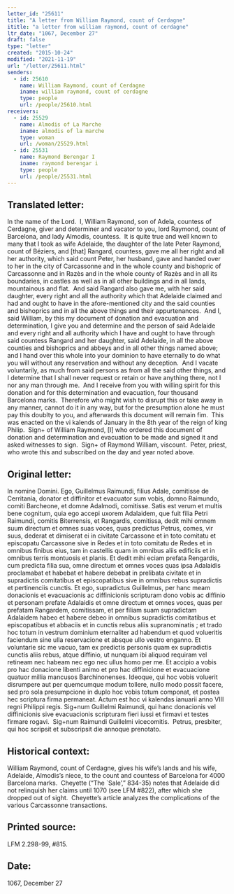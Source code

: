 ```yaml
---
letter_id: "25611"
title: "A letter from William Raymond, count of Cerdagne"
ititle: "a letter from william raymond, count of cerdagne"
ltr_date: "1067, December 27"
draft: false
type: "letter"
created: "2015-10-24"
modified: "2021-11-19"
url: "/letter/25611.html"
senders:
  - id: 25610
    name: William Raymond, count of Cerdagne
    iname: william raymond, count of cerdagne
    type: people
    url: /people/25610.html
receivers:
  - id: 25529
    name: Almodis of La Marche
    iname: almodis of la marche
    type: woman
    url: /woman/25529.html
  - id: 25531
    name: Raymond Berengar I
    iname: raymond berengar i
    type: people
    url: /people/25531.html
---
```

<h2> Translated letter:</h2><p>In the name of the Lord.&nbsp; I, William Raymond, son of Adela, countess of Cerdagne, giver and determiner and vacator to you, lord Raymond, count of Barcelona, and lady Almodis, countess.&nbsp; It is quite true and well known to many that I took as wife Adelaide, the daughter of the late Peter Raymond, count of Béziers, and [that] Rangard, countess, gave me all her right and all her authority, which said count Peter, her husband, gave and handed over to her in the city of Carcassonne and in the whole county and bishopric of Carcassonne and in Razès and in the whole county of Razès and in all its boundaries, in castles as well as in all other buildings and in all lands, mountainous and flat.&nbsp; And said Rangard also gave me, with her said daughter, every right and all the authority which that Adelaide claimed and had and ought to have in the afore-mentioned city and the said counties and bishoprics and in all the above things and their appurtenances.&nbsp; And I, said William, by this my document of donation and evacuation and determination, I give you and determine and the person of said Adelaide and every right and all authority which I have and ought to have through said countess Rangard and her daughter, said Adelaide, in all the above counties and bishoprics and abbeys and in all other things named above; and I hand over this whole into your dominion to have eternally to do what you will without any reservation and without any deception.&nbsp; And I vacate voluntarily, as much from said persons as from all the said other things, and I determine that I shall never request or retain or have anything there, not I nor any man through me.&nbsp; And I receive from you with willing spirit for this donation and for this determination and evacuation, four thousand Barcelona marks.&nbsp; Therefore who might wish to disrupt this or take away in any manner, cannot do it in any way, but for the presumption alone he must pay this doublty to you, and afterwards this document will remain fim.&nbsp; This was enacted on the vi kalends of January in the 8th year of the reign of king Philip.&nbsp; Sign+ of William Raymond, [I] who ordered this document of donation and determination and evacuation to be made and signed it and asked witnesses to sign.&nbsp; Sign+ of Raymond William, viscount.&nbsp; Peter, priest, who wrote this and subscribed on the day and year noted above.</p><h2 class="mt-4"> Original letter:</h2><p>In nomine Domini. Ego, Guillelmus Raimundi, filius Adale, comitisse de Cerritania, donator et diffinitor et evacuator sum vobis, domno Raimundo, comiti Barcheone, et domne Adalmodi, comitisse. Satis est verum et multis bene cognitum, quia ego accepi uxorem Adalaidem, que fuit filia Petri Raimundi, comitis Biterrensis, et Rangardis, comitissa, dedit mihi omnem suum directum et omnes suas voces, quas predictus Petrus, comes, vir suus, dederat et dimiserat ei in civitate Carcassone et in toto comitatu et episcopatu Carcassone sive in Redes et in toto comitatu de Redes et in omnibus finibus eius, tam in castellis quam in omnibus aliis edificiis et in omnibus terris montuosis et planis. Et dedit mihi eciam prefata Rengardis, cum predicta filia sua, omne directum et omnes voces quas ipsa Adalaidis proclamabat et habebat et habere debebat in prelibata civitate et in supradictis comitatibus et episcopatibus sive in omnibus rebus supradictis et pertinenciis cunctis. Et ego, supradictus Guillelmus, per hanc meam donacionis et evacuacionis ac diffinicionis scripturam dono vobis ac diffinio et personam prefate Adalaidis et omne directum et omnes voces, quas per prefatam Rangardem, comitissam, et per filiam suam supradictam Adalaidem habeo et habere debeo in omnibus supradic­tis comitatibus et episcopatibus et abbaciis et in cunctis rebus aliis supranominatis ; et trado hoc totum in vestrum dominium eternaliter ad haben­dum et quod volueritis faciendum sine ulla reservacione et absque ullo vestro enganno. Et voluntarie sic me vacuo, tam ex predictis personis quam ex supradictis cunctis aliis rebus, atque diffinio, ut nunquam ibi aliquod requiram vel retineam nec habeam nec ego nec ullus homo per me. Et accipio a vobis pro hac donacione libenti animo et pro hac diffinicione et evacuacione quatuor millia mancusos Barchinonenses. Ideoque, qui hoc vobis voluerit disrumpere aut per quemcumque modum tollere, nullo modo possit facere, sed pro sola presumpcione in duplo hoc vobis totum componat, et postea hec scriptura firma permaneat. Actum est hoc vi kalendas ianuarii anno VIII regni Philippi regis. Sig+num Guillelmi Raimundi, qui hanc donacionis vel diffinicionis sive evacuacionis scripturam fieri iussi et firmavi et testes firmare rogavi.&nbsp; Sig+num Raimundi Guillelmi vicecomitis.&nbsp; Petrus, presbiter, qui hoc scripsit et subscripsit die annoque prenotato.</p><h2 class="mt-4"> Historical context:</h2><p>William Raymond, count of Cerdagne, gives his wife’s lands and his wife, Adelaide, Almodis’s niece, to the count and countess of Barcelona for 4000 Barcelona marks.&nbsp; Cheyette (“The `Sale’,” 834-35) notes that Adelaide did not relinquish her claims until 1070 (see LFM #822), after which she dropped out of sight.&nbsp; Cheyette’s article analyzes the complications of the various Carcassonne transactions.</p><h2 class="mt-4"> Printed source:</h2><p>LFM 2.298-99, #815.</p><h2 class="mt-4"> Date:</h2>1067, December 27
